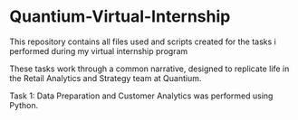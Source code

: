 # Quantium-Virtual-Internship

This repository contains all files used and scripts created for the tasks i performed during my virtual internship program

These tasks work through a common narrative, designed to replicate life in the Retail Analytics and Strategy team at Quantium.

Task 1: Data Preparation and Customer Analytics  was performed using Python. 
